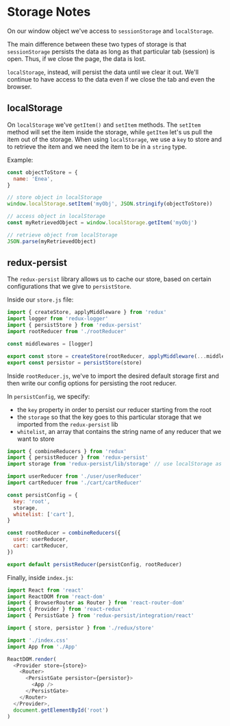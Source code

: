 # Storage Notes

On our window object we've access to `sessionStorage` and `localStorage`.

The main difference between these two types of storage is that `sessionStorage` persists the data as long as that particular tab (session) is open. Thus, if we close the page, the data is lost.

`localStorage`, instead, will persist the data until we clear it out. We'll continue to have access to the data even if we close the tab and even the browser.

## localStorage

On `localStorage` we've `getItem()` and `setItem` methods.
The `setItem` method will set the item inside the storage, while `getItem` let's us pull the item out of the storage.
When using `localStorage`, we use a `key` to store and to retrieve the item and we need the item to be in a `string` type.

Example:

```js
const objectToStore = {
  name: 'Enea',
}

// store object in localStorage
window.localStorage.setItem('myObj', JSON.stringify(objectToStore))

// access object in localStorage
const myRetrievedObject = window.localStorage.getItem('myObj')

// retrieve object from localStorage
JSON.parse(myRetrievedObject)
```

## redux-persist

The `redux-persist` library allows us to cache our store, based on certain configurations that we give to `persistStore`.

Inside our `store.js` file:

```js
import { createStore, applyMiddleware } from 'redux'
import logger from 'redux-logger'
import { persistStore } from 'redux-persist'
import rootReducer from './rootReducer'

const middlewares = [logger]

export const store = createStore(rootReducer, applyMiddleware(...middlewares))
export const persistor = persistStore(store)
```

Inside `rootReducer.js`, we've to import the desired default storage first and then write our config options for persisting the root reducer.

In `persistConfig`, we specify:

- the `key` property in order to persist our reducer starting from the root
- the `storage` so that the key goes to this particular storage that we imported from the `redux-persist` lib
- `whitelist`, an array that contains the string name of any reducer that we want to store

```js
import { combineReducers } from 'redux'
import { persistReducer } from 'redux-persist'
import storage from 'redux-persist/lib/storage' // use localStorage as default storage

import userReducer from './user/userReducer'
import cartReducer from './cart/cartReducer'

const persistConfig = {
  key: 'root',
  storage,
  whitelist: ['cart'],
}

const rootReducer = combineReducers({
  user: userReducer,
  cart: cartReducer,
})

export default persistReducer(persistConfig, rootReducer)
```

Finally, inside `index.js`:

```js
import React from 'react'
import ReactDOM from 'react-dom'
import { BrowserRouter as Router } from 'react-router-dom'
import { Provider } from 'react-redux'
import { PersistGate } from 'redux-persist/integration/react'

import { store, persistor } from './redux/store'

import './index.css'
import App from './App'

ReactDOM.render(
  <Provider store={store}>
    <Router>
      <PersistGate persistor={persistor}>
        <App />
      </PersistGate>
    </Router>
  </Provider>,
  document.getElementById('root')
)
```
